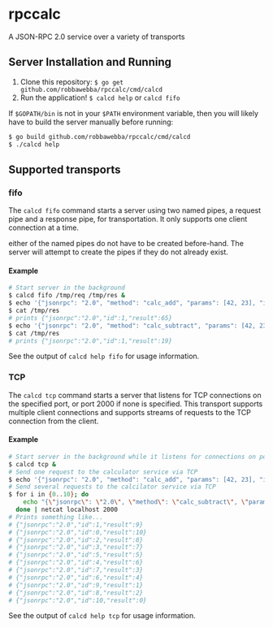 # rpccalc

A JSON-RPC 2.0 service over a variety of transports

## Server Installation and Running
1. Clone this repository: `$ go get github.com/robbawebba/rpccalc/cmd/calcd`
2. Run the application! `$ calcd help` or `calcd fifo`

  If `$GOPATH/bin` is not in your `$PATH` environment variable, then you will
  likely have to build the server manually before running:
  ```bash
  $ go build github.com/robbawebba/rpccalc/cmd/calcd
  $ ./calcd help
  ```

## Supported transports
### fifo
The `calcd fifo` command starts a server using two named pipes, a request pipe and a response pipe, for transportation. It only supports one client connection at a time.

either of the named pipes do not have to be created before-hand. The server will attempt
to create the pipes if they do not already exist.

#### Example
```bash
# Start server in the background
$ calcd fifo /tmp/req /tmp/res &
$ echo '{"jsonrpc": "2.0", "method": "calc_add", "params": [42, 23], "id": 1}' > /tmp/req
$ cat /tmp/res
# prints {"jsonrpc":"2.0","id":1,"result":65}
$ echo '{"jsonrpc": "2.0", "method": "calc_subtract", "params": [42, 23], "id": 1}' > /tmp/req
$ cat /tmp/res
# prints {"jsonrpc":"2.0","id":1,"result":19}
```

See the output of `calcd help fifo` for usage information.

### TCP

The `calcd tcp` command starts a server that listens for TCP connections on the
specified port, or port 2000 if none is specified. This transport supports multiple
client connections and supports streams of requests to the TCP connection from the
client.

#### Example
```bash
# Start server in the background while it listens for connections on port 2000
$ calcd tcp &
# Send one request to the calculator service via TCP
$ echo '{"jsonrpc": "2.0", "method": "calc_add", "params": [42, 23], "id": 1}' | netcat -N localhost 2000
# Send several requests to the calcilator service via TCP
$ for i in {0..10}; do
    echo "{\"jsonrpc\": \"2.0\", \"method\": \"calc_subtract\", \"params\": [10, $i], \"id\": $i}"
  done | netcat localhost 2000
# Prints something like...
# {"jsonrpc":"2.0","id":1,"result":9}
# {"jsonrpc":"2.0","id":0,"result":10}
# {"jsonrpc":"2.0","id":2,"result":8}
# {"jsonrpc":"2.0","id":3,"result":7}
# {"jsonrpc":"2.0","id":5,"result":5}
# {"jsonrpc":"2.0","id":4,"result":6}
# {"jsonrpc":"2.0","id":7,"result":3}
# {"jsonrpc":"2.0","id":6,"result":4}
# {"jsonrpc":"2.0","id":9,"result":1}
# {"jsonrpc":"2.0","id":8,"result":2}
# {"jsonrpc":"2.0","id":10,"result":0}
```

See the output of `calcd help tcp` for usage information.
